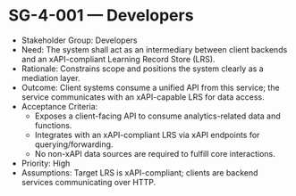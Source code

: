 # SG-4-001 — Developers

- Stakeholder Group: Developers
- Need: The system shall act as an intermediary between client backends and an xAPI-compliant Learning Record Store (LRS).
- Rationale: Constrains scope and positions the system clearly as a mediation layer.
- Outcome: Client systems consume a unified API from this service; the service communicates with an xAPI-capable LRS for data access.
- Acceptance Criteria:
  - Exposes a client-facing API to consume analytics-related data and functions.
  - Integrates with an xAPI-compliant LRS via xAPI endpoints for querying/forwarding.
  - No non-xAPI data sources are required to fulfill core interactions.
- Priority: High
- Assumptions: Target LRS is xAPI-compliant; clients are backend services communicating over HTTP.
